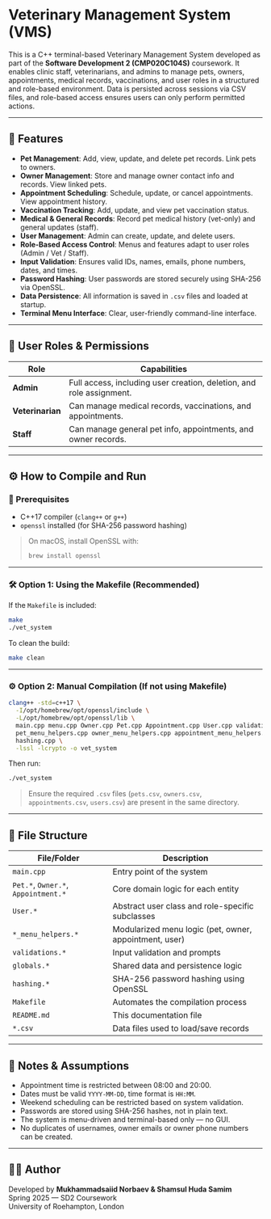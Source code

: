 # Veterinary Management System (VMS)

This is a C++ terminal-based Veterinary Management System developed as part of the **Software Development 2 (CMP020C104S)** coursework. It enables clinic staff, veterinarians, and admins to manage pets, owners, appointments, medical records, vaccinations, and user roles in a structured and role-based environment. Data is persisted across sessions via CSV files, and role-based access ensures users can only perform permitted actions.

---

## 🧩 Features

- **Pet Management**: Add, view, update, and delete pet records. Link pets to owners.
- **Owner Management**: Store and manage owner contact info and records. View linked pets.
- **Appointment Scheduling**: Schedule, update, or cancel appointments. View appointment history.
- **Vaccination Tracking**: Add, update, and view pet vaccination status.
- **Medical & General Records**: Record pet medical history (vet-only) and general updates (staff).
- **User Management**: Admin can create, update, and delete users.
- **Role-Based Access Control**: Menus and features adapt to user roles (Admin / Vet / Staff).
- **Input Validation**: Ensures valid IDs, names, emails, phone numbers, dates, and times.
- **Password Hashing**: User passwords are stored securely using SHA-256 via OpenSSL.
- **Data Persistence**: All information is saved in `.csv` files and loaded at startup.
- **Terminal Menu Interface**: Clear, user-friendly command-line interface.

---

## 👤 User Roles & Permissions

| Role             | Capabilities                                                                 |
|--------------    |------------------------------------------------------------------------------|
| **Admin**        | Full access, including user creation, deletion, and role assignment.         |
| **Veterinarian** | Can manage medical records, vaccinations, and appointments.                  |
| **Staff**        | Can manage general pet info, appointments, and owner records.                |

---

## ⚙️ How to Compile and Run

### 🧱 Prerequisites

- C++17 compiler (`clang++` or `g++`)
- `openssl` installed (for SHA-256 password hashing)

> On macOS, install OpenSSL with:
> ```bash
> brew install openssl
> ```

---

### 🛠️ Option 1: Using the Makefile (Recommended)

If the `Makefile` is included:

```bash
make
./vet_system
```

To clean the build:
```bash
make clean
```

---

### ⚙️ Option 2: Manual Compilation (If not using Makefile)

```bash
clang++ -std=c++17 \
  -I/opt/homebrew/opt/openssl/include \
  -L/opt/homebrew/opt/openssl/lib \
  main.cpp menu.cpp Owner.cpp Pet.cpp Appointment.cpp User.cpp validations.cpp globals.cpp \
  pet_menu_helpers.cpp owner_menu_helpers.cpp appointment_menu_helpers.cpp user_menu_helpers.cpp \
  hashing.cpp \
  -lssl -lcrypto -o vet_system
```

Then run:

```bash
./vet_system
```

> Ensure the required `.csv` files (`pets.csv`, `owners.csv`, `appointments.csv`, `users.csv`) are present in the same directory.

---

## 📁 File Structure

| File/Folder                         | Description                                            |
|-------------------------------------|--------------------------------------------------------|
| `main.cpp`                          | Entry point of the system                              |
| `Pet.*`, `Owner.*`, `Appointment.*` | Core domain logic for each entity                      |
| `User.*`                            | Abstract user class and role-specific subclasses       |
| `*_menu_helpers.*`                  | Modularized menu logic (pet, owner, appointment, user) |
| `validations.*`                     | Input validation and prompts                           |
| `globals.*`                         | Shared data and persistence logic                      |
| `hashing.*`                         | SHA-256 password hashing using OpenSSL                 |
| `Makefile`                          | Automates the compilation process                      |
| `README.md`                         | This documentation file                                |
| `*.csv`                             | Data files used to load/save records                   |

---

## 📝 Notes & Assumptions

- Appointment time is restricted between 08:00 and 20:00.
- Dates must be valid `YYYY-MM-DD`, time format is `HH:MM`.
- Weekend scheduling can be restricted based on system validation.
- Passwords are stored using SHA-256 hashes, not in plain text.
- The system is menu-driven and terminal-based only — no GUI.
- No duplicates of usernames, owner emails or owner phone numbers can be created.

---

## 👨‍💻 Author

Developed by **Mukhammadsaiid Norbaev & Shamsul Huda Samim**  
Spring 2025 — SD2 Coursework  
University of Roehampton, London

```
